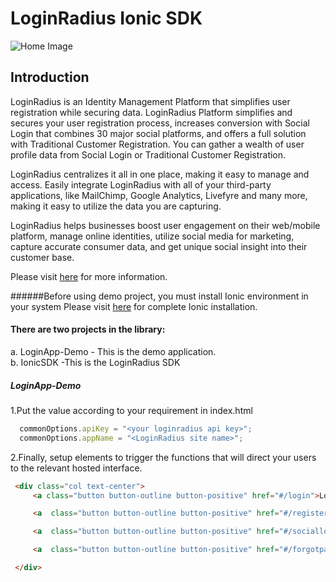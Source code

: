 # LoginRadius Ionic SDK
![Home Image](http://docs.lrcontent.com/resources/github/banner-1544x500.png)

## Introduction ##
LoginRadius is an Identity Management Platform that simplifies user registration while securing data. LoginRadius Platform simplifies and secures your user registration process, increases conversion with Social Login that combines 30 major social platforms, and offers a full solution with Traditional Customer Registration. You can gather a wealth of user profile data from Social Login or Traditional Customer Registration.

LoginRadius centralizes it all in one place, making it easy to manage and access. Easily integrate LoginRadius with all of your third-party applications, like MailChimp, Google Analytics, Livefyre and many more, making it easy to utilize the data you are capturing.

LoginRadius helps businesses boost user engagement on their web/mobile platform, manage online identities, utilize social media for marketing, capture accurate consumer data, and get unique social insight into their customer base.

Please visit [here](http://www.loginradius.com/) for more information.

######Before using demo project, you must install Ionic environment in your system Please visit [here](http://ionicframework.com/docs/guide/installation.html) for complete Ionic installation.

#### There are two projects in the library:
a. LoginApp-Demo - This is the demo application.    
b. IonicSDK -This is the LoginRadius SDK

##### LoginApp-Demo

1.Put the value according to your requirement in index.html
```JavaScript
  commonOptions.apiKey = "<your loginradius api key>";
  commonOptions.appName = "<LoginRadius site name>";
```

2.Finally, setup elements to trigger the functions that will direct your users to the relevant hosted interface.
```html
 <div class="col text-center">
     <a class="button button-outline button-positive" href="#/login">Login</a>

     <a  class="button button-outline button-positive" href="#/register">Register</a>

     <a  class="button button-outline button-positive" href="#/sociallogin">Social Login</a>

     <a  class="button button-outline button-positive" href="#/forgotpassword">Forgot Password</a>

 </div>
```